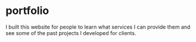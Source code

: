 # portfolio
I built this website for people to learn what services I can provide them and see some of the past projects I developed for clients.

